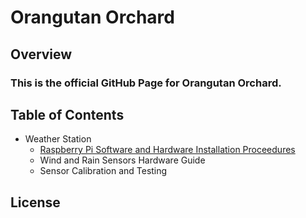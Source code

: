# Orangutan Orchard
## Overview
### This is the official GitHub Page for Orangutan Orchard.


## Table of Contents
* Weather Station
  * [Raspberry Pi Software and Hardware Installation Proceedures](pages/software_hardware_install.md)
  * Wind and Rain Sensors Hardware Guide
  * Sensor Calibration and Testing

## License